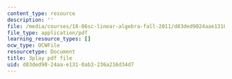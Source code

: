 ```yaml
---
content_type: resource
description: ''
file: /media/courses/18-06sc-linear-algebra-fall-2011/d83ded9024aae1310ab3236a216d34d7_FX4C-JpTFgY.pdf
file_type: application/pdf
learning_resource_types: []
ocw_type: OCWFile
resourcetype: Document
title: 3play pdf file
uid: d83ded90-24aa-e131-0ab3-236a216d34d7
---
```

